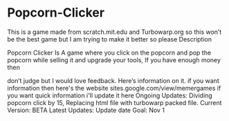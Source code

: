 # Popcorn-Clicker
This is a game made from scratch.mit.edu and Turbowarp.org so this won’t be the best game but I am trying to make it better so please
Description

Popcorn Clicker Is A game where you click on the popcorn and pop the popcorn while selling it and upgrade your tools, If you have enough money then 

don’t judge but I would love feedback. Here’s information on it. if you want information then here's the website
sites.google.com/view/memergames
if you want quick information i'll update it here
Ongoing Updates: Dividing popcorn click by 15, Replacing html file with turbowarp packed file.
Current Version: BETA
Latest Updates:
Update date Goal: Nov 1
